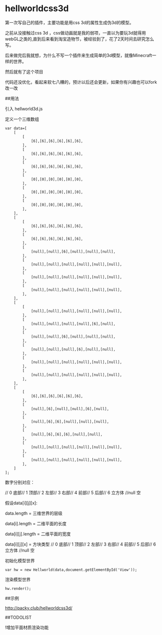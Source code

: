 # hellworldcss3d

第一次写自己的插件，主要功能是用css 3d的属性生成伪3d的模型。

之前从没接触过css 3d ，css做动画就是我的弱项，一直以为要玩3d就得用webGL之类的,直到后来看到淘宝造物节，被经验到了，花了2天时间去研究怎么写。

后来做完后我就想，为什么不写一个插件来生成简单的3d模型，就像Minecraft一样的世界。

然后就有了这个项目

代码还没优化，看起来软七八糟的，预计以后还会更新，如果你有兴趣也可以fork改一改

##用法

引入 hellworld3d.js 

定义一个三维数组



    var data=[
        [
            [
                [6],[6],[6],[6],[6],[6],
            ],
            [
                [6],[6],[6],[6],[6],[6],
            ],
            [
                [6],[6],[6],[6],[6],[6],
            ],
            [
                [0],[0],[0],[0],[0],[0],
            ],
            [
                [0],[0],[0],[0],[0],[0],
            ],
            [
                [0],[0],[0],[0],[0],[0],
            ],
        ],
        [
            [
                [6],[6],[6],[6],[6],[6],
            ],
            [
                [6],[6],[6],[6],[6],[6],
            ],
            [
                [null],[null],[6],[null],[null],[null],
            ],
            [
                [null],[null],[null],[null],[null],[null],
            ],
            [
                [null],[null],[null],[null],[null],[null],
            ],
            [
                [null],[null],[null],[null],[null],[null],
            ],
        ],
        [
            [
                [null],[null],[null],[null],[null],[null],
            ],
            [
                [null],[null],[null],[null],[6],[null],
            ],
            [
                [null],[null],[6],[null],[null],[null],
            ],
            [
                [null],[null],[null],[6],[null],[null],
            ],
            [
                [null],[null],[null],[null],[null],[null],
            ],
            [
                [null],[null],[null],[null],[null],[null],
            ],
        ],
        [
            [
                [6],[6],[6],[6],[6],[6],
            ],
            [
                [null],[6],[null],[null],[6],[null],
            ],
            [
                [null],[6],[6],[null],[null],[null],
            ],
            [
                [null],[6],[6],[6],[null],[null],
            ],
            [
                [null],[null],[null],[null],[null],[null],
            ],
            [
                [null],[null],[null],[null],[null],[null],
            ],
        ]
    ];
    
数字分别对应：

// 0 底部// 1 顶部// 2 左部// 3 右部// 4 前部// 5 后部// 6 立方体 //null 空

假设data[i][j][x]:

data.length = 三维世界的层级 

data[i].length  = 二维平面的长度

data[i][j].length = 二维平面的宽度

data[i][j][x] = 方块类型 // 0 底部// 1 顶部// 2 左部// 3 右部// 4 前部// 5 后部// 6 立方体 //null 空

初始化模型世界

``
var hw = new Hellworld(data,document.getElementById('View'));
``

渲染模型世界

``
hw.render();
``

##示例

http://packy.club/hellworldcss3d/

##TODOLIST

!增加平面材质渲染功能
